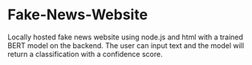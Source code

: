 # Fake-News-Website
Locally hosted fake news website using node.js and html with a trained BERT model on the backend. The user can input text and the model will return a classification with a confidence score.

